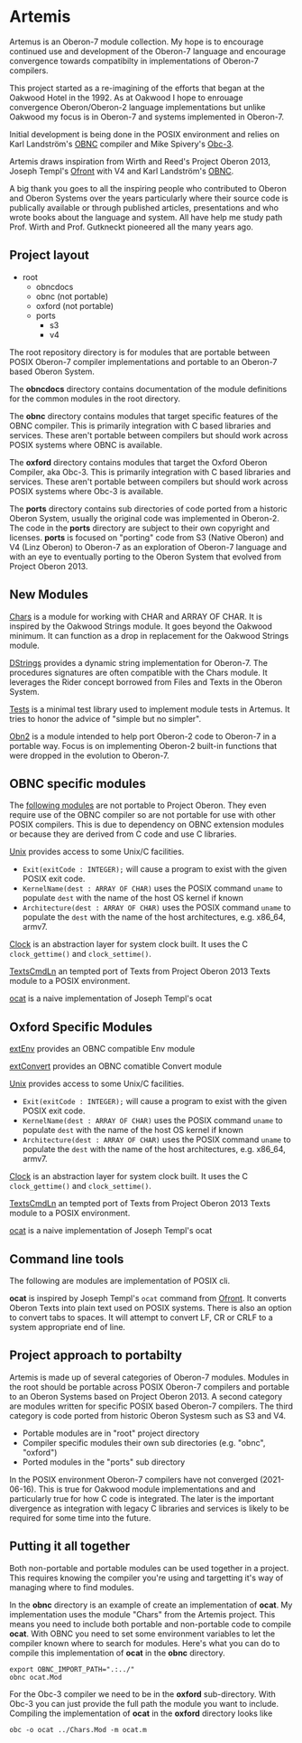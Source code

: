 Artemis
=======

Artemus is an Oberon-7 module collection. My hope is
to encourage continued use and development of the Oberon-7
language and encourage convergence towards compatibilty
in implementations of Oberon-7 compilers. 

This project started as a re-imagining of the efforts that
began at the Oakwood Hotel in the 1992. As at Oakwood I hope
to enrouage convergence Oberon/Oberon-2 language implementations
but unlike Oakwood my focus is in Oberon-7 and systems implemented
in Oberon-7.

Initial development is being done in the POSIX environment and
relies on Karl Landström's [OBNC](https://miasap.se/obnc/) compiler
and Mike Spivery's [Obc-3](https://github.com/Spivoxity/obc-3).

Artemis draws inspiration from Wirth and Reed's Project Oberon 2013,
Joseph Templ's [Ofront](https://github.com/jtempl/ofront) with V4 and
Karl Landström's [OBNC](https://miasap.se/obnc/).

A big thank you goes to all the inspiring people who contributed to
Oberon and Oberon Systems over the years particularly where their
source code is publically available or through published articles,
presentations and who wrote books about the language and system.
All have help me study path Prof. Wirth and Prof. Gutkneckt
pioneered all the many years ago.


Project layout
--------------

- root
    - obncdocs
    - obnc (not portable)
    - oxford (not portable)
    - ports
        - s3
        - v4

The root repository directory is for modules that are
portable between POSIX Oberon-7 compiler implementations
and portable to an Oberon-7 based Oberon System. 

The __obncdocs__ directory contains documentation of the
module definitions for the common modules in the root directory.

The __obnc__ directory contains modules that target
specific features of the OBNC compiler. This is primarily
integration with C based libraries and services. These aren't
portable between compilers but should work across POSIX systems
where OBNC is available.

The __oxford__ directory contains modules that target the
Oxford Oberon Compiler, aka Obc-3. This is primarily
integration with C based libraries and services. These aren't
portable between compilers but should work across POSIX systems
where Obc-3 is available.

The __ports__ directory contains sub directories of code ported
from a historic Oberon System, usually the original code was
implemented in Oberon-2. The code in the __ports__ directory
are subject to their own copyright and licenses. __ports__
is focused on "porting" code from S3 (Native Oberon) and 
V4 (Linz Oberon) to Oberon-7 as an exploration of Oberon-7 language
and with an eye to eventually porting to the Oberon System
that evolved from Project Oberon 2013.


New Modules
-----------

[Chars](Chars.Mod) is a module for working with CHAR and
ARRAY OF CHAR.  It is inspired by the Oakwood Strings 
module. It goes beyond the Oakwood minimum.  It can function
as a drop in replacement for the Oakwood Strings module.

[DStrings](DStrings.Mod) provides a dynamic string implementation
for Oberon-7.  The procedures signatures are often 
compatible with the Chars module. It leverages the Rider
concept borrowed from Files and Texts in the Oberon System.

[Tests](Tests.Mod) is a minimal test library used to
implement module tests in Artemus. It tries to honor the
advice of "simple but no simpler".

[Obn2](Obn2.Mod) is a module intended to help port Oberon-2 code
to Oberon-7 in a portable way. Focus is on implementing Oberon-2
built-in functions that were dropped in the evolution to Oberon-7.


OBNC specific modules
---------------------

The [following modules](np/README.md) are not portable to Project Oberon.
They even require use of the OBNC compiler so are not portable for use
with other POSIX compilers. This is due to dependency on OBNC extension
modules or because they are derived from C code and use C libraries. 

[Unix](obnc/Unix.Mod) provides access to some Unix/C facilities.

- `Exit(exitCode : INTEGER);` will cause a program to exist with the given
   POSIX exit code.
- `KernelName(dest : ARRAY OF CHAR)` uses the POSIX command `uname` to populate
  `dest` with the name of the host OS kernel if known
- `Architecture(dest : ARRAY OF CHAR)` uses the POSIX command `uname` to
  populate the `dest` with the name of the host architectures, e.g. x86_64,
  armv7.

[Clock](obnc/Clock.Mod) is an abstraction layer for system clock built.
It uses the C `clock_gettime()` and `clock_settime()`.

[TextsCmdLn](obnc/TextsCmdLn.Mod) an tempted  port of Texts from
Project Oberon 2013 Texts module to a POSIX environment.

[ocat](obnc/ocat.Mod) is a naive implementation of Joseph Templ's ocat


Oxford Specific Modules
-----------------------

[extEnv](oxford/Env.m) provides an OBNC compatible Env module

[extConvert](oxford/Convert.m) provides an OBNC comatible Convert module

[Unix](oxford/Unix.m) provides access to some Unix/C facilities.

- `Exit(exitCode : INTEGER);` will cause a program to exist with the given
   POSIX exit code.
- `KernelName(dest : ARRAY OF CHAR)` uses the POSIX command `uname` to populate
  `dest` with the name of the host OS kernel if known
- `Architecture(dest : ARRAY OF CHAR)` uses the POSIX command `uname` to
  populate the `dest` with the name of the host architectures, e.g. x86_64,
  armv7.

[Clock](oxford/Clock.m) is an abstraction layer for system clock built.
It uses the C `clock_gettime()` and `clock_settime()`.

[TextsCmdLn](oxford/TextsCmdLn.m) an tempted  port of Texts from
Project Oberon 2013 Texts module to a POSIX environment.

[ocat](oxford/ocat.m) is a naive implementation of Joseph Templ's ocat


Command line tools
------------------

The following are modules are implementation of POSIX cli.

**ocat** is inspired by Joseph Templ's `ocat` command from
[Ofront](https://github.com/jtempl/ofront).  It converts Oberon Texts
into plain text used on POSIX systems.  There is also an option to
convert tabs to spaces. It will attempt to convert LF, CR or CRLF to
a system appropriate end of line.


Project approach to portabilty
------------------------------

Artemis is made up of several categories of Oberon-7 modules.
Modules in the root should be portable across POSIX Oberon-7
compilers and portable to an Oberon Systems based on Project Oberon
2013. A second category are modules written for specific 
POSIX based Oberon-7 compilers. The third category is code 
ported from historic Oberon Systesm such as S3 and V4.

- Portable modules are in "root" project directory
- Compiler specific modules their own sub directories (e.g. "obnc", "oxford")
- Ported modules in the "ports" sub directory

In the POSIX environment Oberon-7 compilers have not
converged (2021-06-16).  This is true for Oakwood module
implementations and and particularly true for
how C code is integrated. The later is the important
divergence as integration with legacy C libraries and services
is likely to be required for some time into the future.

Putting it all together
-----------------------

Both non-portable and portable modules can be used together in
a project. This requires knowing the compiler you're using and
targetting it's way of managing where to find modules.

In the __obnc__ directory is an example of create an implementation
of **ocat**. My implementation uses the module "Chars" from the
Artemis project. This means you need to include both portable and
non-portable code to compile **ocat**.  With OBNC you need to
set some environment variables to let the compiler known where to
search for modules. Here's what you can do to compile this
implementation of **ocat** in the __obnc__ directory.

~~~
export OBNC_IMPORT_PATH=".:../"
obnc ocat.Mod
~~~

For the Obc-3 compiler we need to be in the __oxford__ sub-directory.
With Obc-3 you can just provide the full path the module you want to
include. Compiling the implementation of **ocat** in the __oxford__
directory looks like

~~~
obc -o ocat ../Chars.Mod -m ocat.m
~~~

